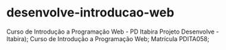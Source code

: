 # desenvolve-introducao-web
Curso de Introdução a Programação Web - PD Itabira
Projeto Desenvolve - Itabira);
Curso de Introdução a Programação Web;
Matrícula PDITA058;
